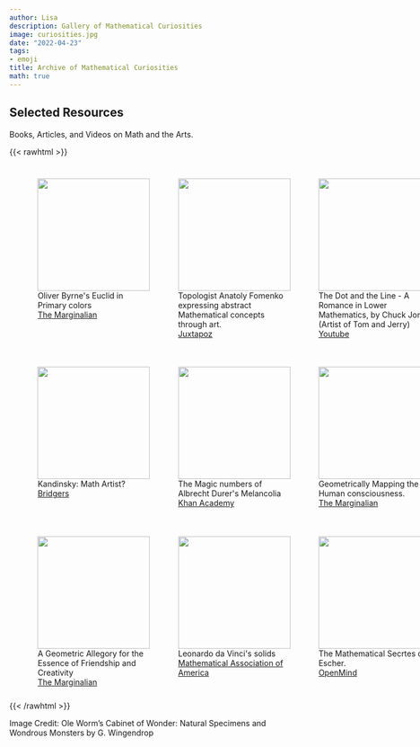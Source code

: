```yaml
---
author: Lisa
description: Gallery of Mathematical Curiosities
image: curiosities.jpg
date: "2022-04-23"
tags:
- emoji
title: Archive of Mathematical Curiosities
math: true
---
```



## Selected Resources
Books, Articles, and Videos on Math and the Arts.




{{< rawhtml >}}
<!-- row 1 -->
<div style="display: flex; width:100%;padding-left:5%;align-content:center;">
<!-- img 1 -->
<div style="padding:5%;justify-content: center;" >
<img src="/images/gallery/books.jpg" style="width:200px;"> 
<br> Oliver Byrne's Euclid in Primary colors 
<br><a font-size=14px href="https://www.themarginalian.org/2013/11/29/taschen-oliver-byrne-euclids-elements/">The Marginalian</a>
</div>
<!-- img 2 -->
<div style="padding:5%;justify-content: center;">
<img src="/images/gallery/dice.jpg" style="width:200px;">
<br>Topologist Anatoly Fomenko expressing abstract Mathematical concepts through art.
<br><a href="https://www.juxtapoz.com/news/illustration/expressing-abstract-mathematical-concepts-through-art/">Juxtapoz</a>
</div>
<!-- img 3 -->
<div style="padding:5%; justify-content: center;">
<img src="/images/gallery/dotline.png" style="width:200px;">
<br>The Dot and the Line - A Romance in Lower Mathematics, by Chuck Jones (Artist of Tom and Jerry)
<br><a href="https://www.youtube.com/watch?v=D_QhIVYlcmE">Youtube</a>
</div>
</div>   

<!-- row 2 -->
<div style="display: flex; width:100%;padding-left:5%;">
<!-- img 4 -->
<div style="padding:5%;justify-content: center;">
<img src="/images/gallery/kandinsky.jpeg" style="width:200px;"> 
<br> Kandinsky: Math Artist?
<br><a href="https://archive.bridgesmathart.org/2013/bridges2013-473.pdf">Bridgers</a>
</div>
<!-- img 5 -->
<div style="padding:5%;justify-content: center;">
<img src="/images/gallery/melancolia.jpg" style="width:200px;">
<br>The Magic numbers of Albrecht Durer's Melancolia
<br><a href="https://www.khanacademy.org/humanities/renaissance-reformation/northern/durer/a/what-is-melencolia">Khan Academy</a>
</div>
<!-- img 6 -->
<div style="padding:5%; justify-content: center;">
<img src="/images/gallery/mind.png" style="width:200px;">
<br>Geometrically Mapping the Human consciousness.
<br><a href="https://www.themarginalian.org/2012/11/20/geometrical-psychology-benjamin-betts/">The Marginalian</a>
</div>
</div>  

<!-- row 2 -->
<div style="display: flex; width:100%;padding-left:5%;">
<!-- img 7 -->
<div style="padding:5%;justify-content: center;">
<img src="/images/gallery/friendship.png" style="width:200px;"> 
<br> A Geometric Allegory for the Essence of Friendship and Creativity 
<br><a href="https://www.themarginalian.org/2014/10/08/wednesday-anne-bertier/">The Marginalian</a>
</div>
<!-- img 8 -->
<div style="padding:5%;justify-content: center;">
<img src="/images/gallery/vinci.jpg" style="width:200px;">
<br>Leonardo da Vinci's solids
<br><a href="https://www.maa.org/press/periodicals/convergence/leonardo-da-vincis-geometric-sketches-introduction">Mathematical Association of America</a>
</div>
<!-- img 9 -->
<div style="padding:5%; justify-content: center;">
<img src="/images/gallery/relativity.jpg" style="width:200px;">
<br>The Mathematical Secrtes of Escher.
<br><a href="https://www.bbvaopenmind.com/en/science/leading-figures/the-mathematical-secrets-of-escher/">OpenMind</a>
</div>
</div>  
{{< /rawhtml >}}

<!-- ![drawing](/images/summary.png "cap") -->
Image Credit: Ole Worm’s Cabinet of Wonder: Natural Specimens and Wondrous Monsters by G. Wingendrop